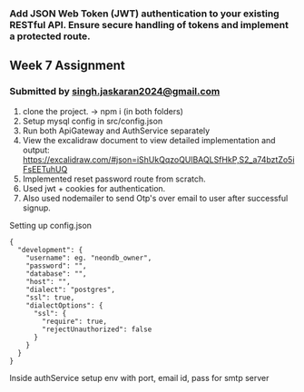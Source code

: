 ### Add JSON Web Token (JWT) authentication to your existing RESTful API. Ensure secure handling of tokens and implement a protected route.

## Week 7 Assignment

### Submitted by singh.jaskaran2024@gmail.com

1. clone the project. -> npm i (in both folders)
2. Setup mysql config in src/config.json
3. Run both ApiGateway and AuthService separately
4. View the excalidraw document to view detailed implementation and output: https://excalidraw.com/#json=iShUkQqzoQUlBAQLSfHkP,S2_a74bztZo5iFsEETuhUQ
5. Implemented reset password route from scratch.
6. Used jwt + cookies for authentication.
7. Also used nodemailer to send Otp's over email to user after successful signup.

Setting up config.json

```
{
  "development": {
    "username": eg. "neondb_owner",
    "password": "",
    "database": "",
    "host": "",
    "dialect": "postgres",
    "ssl": true,
    "dialectOptions": {
      "ssl": {
        "require": true,
        "rejectUnauthorized": false
      }
    }
  }
}

```

Inside authService setup env with port, email id, pass for smtp server

